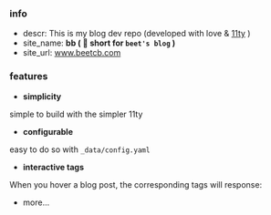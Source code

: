 ### info

- descr: This is my blog dev repo (developed with love & [11ty](https://11ty.dev) )
- site_name: **bb ( 🙉 short for `beet's blog` )**
- site_url: www.beetcb.com

### features

- **simplicity**

simple to build with the simpler 11ty

- **configurable**

easy to do so with `_data/config.yaml`

- **interactive tags**

When you hover a blog post, the corresponding tags will response:

- more...
